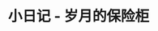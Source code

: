 ---
description: UI 是谁设计的？苹果喊你来上班。
layout: post
results:
- primaryGenreName: Productivity
  version: '1.2'
  formattedPrice: 免费
  genreIds:
  - '6007'
  - '6012'
  artworkUrl60: http://is2.mzstatic.com/image/thumb/Purple122/v4/83/24/c1/8324c1c1-c8df-70ed-36f0-65ed6e56258c/source/60x60bb.jpg
  userRatingCountForCurrentVersion: 1
  minimumOsVersion: '8.0'
  appletvScreenshotUrls: &a []
  sellerName: ChunXiang Wang
  supportedDevices:
  - iPad2Wifi-iPad2Wifi
  - iPad23G-iPad23G
  - iPhone4S-iPhone4S
  - iPadThirdGen-iPadThirdGen
  - iPadThirdGen4G-iPadThirdGen4G
  - iPhone5-iPhone5
  - iPodTouchFifthGen-iPodTouchFifthGen
  - iPadFourthGen-iPadFourthGen
  - iPadFourthGen4G-iPadFourthGen4G
  - iPadMini-iPadMini
  - iPadMini4G-iPadMini4G
  - iPhone5c-iPhone5c
  - iPhone5s-iPhone5s
  - iPadAir-iPadAir
  - iPadAirCellular-iPadAirCellular
  - iPadMiniRetina-iPadMiniRetina
  - iPadMiniRetinaCellular-iPadMiniRetinaCellular
  - iPhone6-iPhone6
  - iPhone6Plus-iPhone6Plus
  - iPadAir2-iPadAir2
  - iPadAir2Cellular-iPadAir2Cellular
  - iPadMini3-iPadMini3
  - iPadMini3Cellular-iPadMini3Cellular
  - iPodTouchSixthGen-iPodTouchSixthGen
  - iPhone6s-iPhone6s
  - iPhone6sPlus-iPhone6sPlus
  - iPadMini4-iPadMini4
  - iPadMini4Cellular-iPadMini4Cellular
  - iPadPro-iPadPro
  - iPadProCellular-iPadProCellular
  - iPadPro97-iPadPro97
  - iPadPro97Cellular-iPadPro97Cellular
  - iPhoneSE-iPhoneSE
  - iPhone7-iPhone7
  - iPhone7Plus-iPhone7Plus
  - iPad611-iPad611
  - iPad612-iPad612
  genres:
  - 效率
  - 生活
  currentVersionReleaseDate: '2017-04-13T23:41:26Z'
  trackName: 小日记 - 岁月的保险柜
  isVppDeviceBasedLicensingEnabled: true
  description: '●●●●小日记●●●●

    一款简单而温馨的小应用

    不花哨，不复杂，回归本真，一切只为更好的记录

    愿小日记能给您来带内心的平静


    ●●●●其他功能●●●●

    ● iCloud备份与恢复  - 珍贵的记忆不丢失

    ● 小日记加密 - 为您的隐私提供安全保障

    ● 字体更换 - 提供多款优美字体,带来不同的体验

    ● 夜间模式 - 爱护您的眼睛,愿你有一双明眸

    ● 相片记录 - 日记中添加相片,定格美好瞬间

    ● 提醒 - 可设置每日定时提醒写日记

    ● 搜索 - 全文搜索


    如有建议或疑问,通过邮箱联系到我们。

    1040558088@qq.com'
  price: 0
  trackId: 1224852681
  releaseDate: '2017-04-13T23:41:26Z'
  advisories:
  - 偶尔/轻微的色情内容或裸露
  screenshotUrls:
  - http://a3.mzstatic.com/us/r30/Purple122/v4/96/03/65/9603654e-c9df-96c1-d013-bf754fdfb21b/screen696x696.jpeg
  - http://a2.mzstatic.com/us/r30/Purple111/v4/59/c4/db/59c4dbb3-977d-1092-fdd5-88909a8b1575/screen696x696.jpeg
  - http://a3.mzstatic.com/us/r30/Purple122/v4/b5/86/3a/b5863ac3-2526-a04a-83d1-1b2d4676de88/screen696x696.jpeg
  - http://a2.mzstatic.com/us/r30/Purple111/v4/7f/a3/56/7fa35604-03be-37cd-93c1-8758e63e4136/screen696x696.jpeg
  artistViewUrl: https://itunes.apple.com/cn/developer/chunxiang-wang/id1224852680?uo=4
  primaryGenreId: 6007
  averageUserRatingForCurrentVersion: 5
  kind: software
  fileSizeBytes: '4218880'
  bundleId: com.wcx.diarylite
  trackContentRating: 12+
  trackCensoredName: 小日记 - 岁月的保险柜
  contentAdvisoryRating: 12+
  isGameCenterEnabled: false
  artistName: ChunXiang Wang
  languageCodesISO2A:
  - EN
  features: *a
  wrapperType: software
  artworkUrl512: http://is2.mzstatic.com/image/thumb/Purple122/v4/83/24/c1/8324c1c1-c8df-70ed-36f0-65ed6e56258c/source/512x512bb.jpg
  artworkUrl100: http://is2.mzstatic.com/image/thumb/Purple122/v4/83/24/c1/8324c1c1-c8df-70ed-36f0-65ed6e56258c/source/100x100bb.jpg
  trackViewUrl: https://geo.itunes.apple.com/cn/app/%E5%B0%8F%E6%97%A5%E8%AE%B0-%E5%B2%81%E6%9C%88%E7%9A%84%E4%BF%9D%E9%99%A9%E6%9F%9C/id1224852681?mt=8&uo=4
  artistId: 1224852680
  currency: CNY
  ipadScreenshotUrls: *a
category: 效率
tags: tag1
resultCount: 1
title: 小日记 - 岁月的保险柜

---